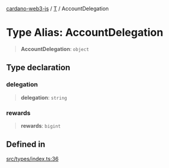 [cardano-web3-js](../../../index.md) / [T](../index.md) / AccountDelegation

# Type Alias: AccountDelegation

> **AccountDelegation**: `object`

## Type declaration

### delegation

> **delegation**: `string`

### rewards

> **rewards**: `bigint`

## Defined in

[src/types/index.ts:36](https://github.com/xray-network/cardano-web3-js/blob/51359f53a33988f2d248eab0454f4ef69063970a/src/types/index.ts#L36)
